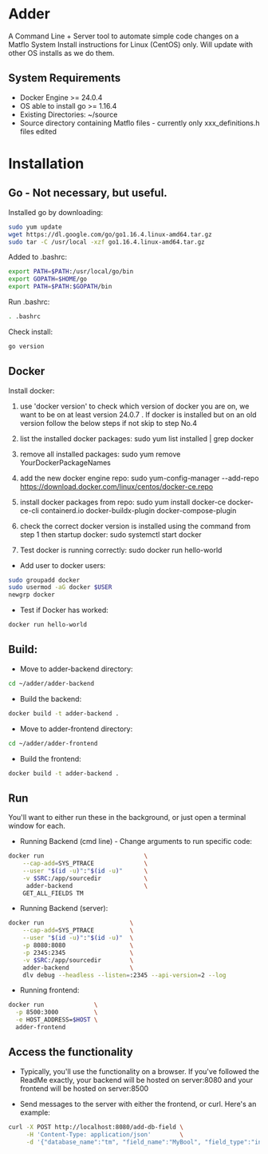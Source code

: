 # Adder
A Command Line + Server tool to automate simple code changes on a Matflo System
Install instructions for Linux (CentOS) only. Will update with other OS installs as we do them.

## System Requirements

* Docker Engine >= 24.0.4
* OS able to install go >= 1.16.4
* Existing Directories: ~/source
* Source directory containing Matflo files - currently only xxx_definitions.h files edited




# Installation

## Go - Not necessary, but useful.
Installed go by downloading:

```bash
sudo yum update
wget https://dl.google.com/go/go1.16.4.linux-amd64.tar.gz
sudo tar -C /usr/local -xzf go1.16.4.linux-amd64.tar.gz
```

Added to .bashrc:
```bash
export PATH=$PATH:/usr/local/go/bin
export GOPATH=$HOME/go
export PATH=$PATH:$GOPATH/bin
```

Run .bashrc:
```bash
. .bashrc
```

Check install:
```bash
go version
```

## Docker
Install docker:

1) use 'docker version' to check which version of docker you are on, 
we want to be on at least version 24.0.7 . If docker is installed but on an old version
follow the below steps if not skip to step No.4

2) list the installed docker packages: sudo yum list installed | grep docker

3) remove all installed packages: sudo yum remove YourDockerPackageNames

4) add the new docker engine repo: sudo yum-config-manager --add-repo https://download.docker.com/linux/centos/docker-ce.repo

5) install docker packages from repo: sudo yum install docker-ce docker-ce-cli containerd.io    docker-buildx-plugin docker-compose-plugin

6) check the correct docker version is installed using the command from step 1
   then startup docker: sudo systemctl start docker

7) Test docker is running correctly: sudo docker run hello-world

* Add user to docker users:
```bash
sudo groupadd docker
sudo usermod -aG docker $USER
newgrp docker
```

* Test if Docker has worked:
```bash
docker run hello-world
```

## Build:

* Move to adder-backend directory:

```bash
cd ~/adder/adder-backend
```
* Build the backend:
```bash
docker build -t adder-backend .
```

* Move to adder-frontend directory:
```bash
cd ~/adder/adder-frontend
```

* Build the frontend:
```bash
docker build -t adder-backend .
```


## Run

You'll want to either run these in the background, or just open a terminal window for each.

* Running Backend (cmd line) - Change arguments to run specific code:
```bash
docker run                            \
    --cap-add=SYS_PTRACE              \
    --user "$(id -u)":"$(id -u)"      \
    -v $SRC:/app/sourcedir            \
     adder-backend                    \
    GET_ALL_FIELDS TM
```

* Running Backend (server):
```bash
docker run                        \
    --cap-add=SYS_PTRACE          \
    --user "$(id -u)":"$(id -u)"  \
    -p 8080:8080                  \
    -p 2345:2345                  \
    -v $SRC:/app/sourcedir        \
    adder-backend                 \
    dlv debug --headless --listen=:2345 --api-version=2 --log
```



* Running frontend:
```bash
docker run              \
  -p 8500:3000          \
  -e HOST_ADDRESS=$HOST \
  adder-frontend
```


## Access the functionality

* Typically, you'll use the functionality on a browser.
If you've followed the ReadMe exactly, your backend will be hosted on server:8080
and your frontend will be hosted on server:8500



* Send messages to the server with either the frontend, or curl. Here's an example:
```bash
curl -X POST http://localhost:8080/add-db-field \
     -H 'Content-Type: application/json'        \
     -d '{"database_name":"tm", "field_name":"MyBool", "field_type":"int", "comment":"TESTCOMMENT", "option":"NONDB"}'
```



